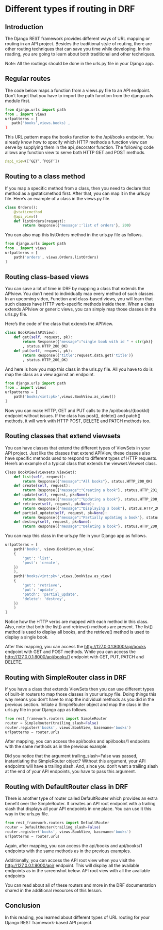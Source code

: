 # Different types if routing in DRF

## Introduction

The Django REST framework provides different ways of URL mapping or routing in an API project. Besides the traditional
style of routing, there are other routing techniques that can save you time while developing. In this reading, you are
going to learn about both traditional and other techniques.

Note: All the routings should be done in the urls.py file in your Django app.

## Regular routes

The code below maps a function from a views.py file to an API endpoint. Don’t forget that you have to import the path
function from the django.urls module first.

 ```python
from django.urls import path
from . import views
urlpatterns = [
	path('books’,views.books) ,
]
 ```

This URL pattern maps the books function to the /api/books endpoint. You already know how to specify which HTTP methods
a function view can serve by supplying them in the api_decorator function. The following code allows any function view
to serve both HTTP GET and POST methods.

```python
@api_view([‘GET’,’POST’])
```

## Routing to a class method

If you map a specific method from a class, then you need to declare that method as a @staticmethod first. After that,
you can map it in the urls.py file. Here’s an example of a class in the views.py file.

```python
class Orders():
	@staticmethod
	@api_view()
	def listOrders(request):
	    return Response({'message':'list of orders'}, 200)
```

You can also map this listOrders method in the urls.py file as follows.

```python
from django.urls import path
from . import views
urlpatterns = [
	path('orders', views.Orders.listOrders)
]
```

## Routing class-based views

You can save a lot of time in DRF by mapping a class that extends the APIview. You don’t need to individually map every
method of such classes. In an upcoming video, Function and class-based views, you will learn that such classes have HTTP
verb-specific methods inside them. When a class extends APIview or generic views, you can simply map those classes in
the urls.py file.

Here’s the code of the class that extends the APIView.

```python
class BookView(APIView):
	def get(self, request, pk):
		return Response({"message":"single book with id " + str(pk)}
		, status.HTTP_200_OK)
    def put(self, request, pk):
        return Response({"title":request.data.get('title')}
        , status.HTTP_200_OK)
```

And here is how you map this class in the urls.py file. All you have to do is map the class as a view against an
endpoint.

```python
from django.urls import path
from . import views
urlpatterns = [
    path('books/<int:pk>',views.BookView.as_view())
]
```

Now you can make HTTP, GET and PUT calls to the /api/books/{bookId} endpoint without issues. If the class has post(),
delete() and patch() methods, it will work with HTTP POST, DELETE and PATCH methods too.

## Routing classes that extend viewsets

You can have classes that extend the different types of ViewSets in your API project. Just like the classes that extend
APIView, these classes also have specific methods used to respond to different types of HTTP requests. Here’s an example
of a typical class that extends the viewset.Viewset class.

```python
Class BookView(viewsets.ViewSet):
	def list(self, request):
	    return Response({"message":"All books"}, status.HTTP_200_OK)
	def create(self, request):
	    return Response({"message":"Creating a book"}, status.HTTP_201_CREATED)
	def update(self, request, pk=None):
	    return Response({"message":"Updating a book"}, status.HTTP_200_OK)
	def retrieve(self, request, pk=None):
        return Response({"message":"Displaying a book"}, status.HTTP_200_OK)
	def partial_update(self, request, pk=None):
        return Response({"message":"Partially updating a book"}, status.HTTP_200_OK)
	def destroy(self, request, pk=None):
    	return Response({"message":"Deleting a book"}, status.HTTP_200_OK)
```

You can map this class in the urls.py file in your Django app as follows.

```python
urlpatterns = [
	path('books', views.BookView.as_view(
	{
	    'get': 'list',
	    'post': 'create',
    })
	),
	path('books/<int:pk>',views.BookView.as_view(
	{
	    'get': 'retrieve',
	    'put': 'update',
	    'patch': 'partial_update',
	    'delete': 'destroy',
    })
	)
]
```

Notice how the HTTP verbs are mapped with each method in this class. Also, note that both the list() and retrieve()
methods are present. The list() method is used to display all books, and the retrieve() method is used to display a
single book.

After this mapping, you can access the  http://127.0.0.1:8000/api/books  endpoint with GET and POST methods. While you
can access the http://127.0.0.1:8000/api/books/1  endpoint with GET, PUT, PATCH and DELETE.

## Routing with SimpleRouter class in DRF

If you have a class that extends ViewSets then you can use different types of built-in routers to map those classes in
your urls.py file. Doing things this way means you don’t have to map the individual methods as you did in the previous
section. Initiate a SimpleRouter object and map the class in the urls.py file in your Django app as follows.

```python
from rest_framework.routers import SimpleRouter
router = SimpleRouter(trailing_slash=False)
router.register('books', views.BookView, basename='books')
urlpatterns = router.urls
```

After mapping, you can access the api/books and api/books/1 endpoints with the same methods as in the previous example.

Did you notice that the argument trailing_slash=False was passed, instantiating the SimpleRouter object? Without this
argument, your API endpoints will have a trailing slash. And, since you don’t want a trailing slash at the end of your
API endpoints, you have to pass this argument.

## Routing with DefaultRouter class in DRF

There is another type of router called DefaultRouter which provides an extra benefit over the SimpleRouter. It creates
an API root endpoint with a trailing slash that displays all your API endpoints in one place. You can use it this way in
the urls.py file.

```python
from rest_framework.routers import DefaultRouter
router = DefaultRouter(trailing_slash=False)
router.register('books', views.BookView, basename='books')
urlpatterns = router.urls
```

Again, after mapping, you can access the api/books and api/books/1 endpoints with the same methods as in the previous
examples.

Additionally, you can access the API root view when you visit the http://127.0.0.1:8000/api/ endpoint. This will display
all the available endpoints as in the screenshot below.
API root view with all the available endpoints

You can read about all of these routers and more in the DRF documentation shared in the additional resources of this
lesson.

## Conclusion

In this reading, you learned about different types of URL routing for your Django REST framework-based API project. 
